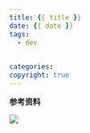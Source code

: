 ```yaml
---
title: {{ title }}
date: {{ date }}
tags:
  - dev
  

categories:
copyright: true
---
```


<!--more-->

**参考资料**
[]()

![](http://img.hb.aicdn.com/6ea4b2567fdde276653a78a0dd051f658789146ef831-QMJ9Tm_fw658)